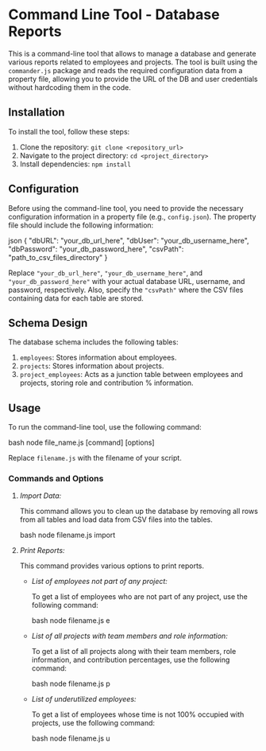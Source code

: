 # Command Line Tool - Database Reports

This is a command-line tool that allows to manage a database and generate various reports related to employees and projects. The tool is built using the `commander.js` package and reads the required configuration data from a property file, allowing you to provide the URL of the DB and user credentials without hardcoding them in the code.

## Installation

To install the tool, follow these steps:

1. Clone the repository: `git clone <repository_url>`
2. Navigate to the project directory: `cd <project_directory>`
3. Install dependencies: `npm install`

## Configuration

Before using the command-line tool, you need to provide the necessary configuration information in a property file (e.g., `config.json`). The property file should include the following information:

json
{
  "dbURL": "your_db_url_here",
  "dbUser": "your_db_username_here",
  "dbPassword": "your_db_password_here",
  "csvPath": "path_to_csv_files_directory"
}

Replace `"your_db_url_here"`, `"your_db_username_here"`, and `"your_db_password_here"` with your actual database URL, username, and password, respectively. Also, specify the `"csvPath"` where the CSV files containing data for each table are stored.

## Schema Design

The database schema includes the following tables:

1. `employees`: Stores information about employees.
2. `projects`: Stores information about projects.
3. `project_employees`: Acts as a junction table between employees and projects, storing role and contribution % information.

## Usage

To run the command-line tool, use the following command:

bash
node file_name.js [command] [options]


Replace `filename.js` with the filename of your script.

### Commands and Options

1. *Import Data:*

   This command allows you to clean up the database by removing all rows from all tables and load data from CSV files into the tables.

   bash
   node filename.js import
   

2. *Print Reports:*

   This command provides various options to print reports.

   - *List of employees not part of any project:*

     To get a list of employees who are not part of any project, use the following command:

     bash
     node filename.js e
     

   - *List of all projects with team members and role information:*

     To get a list of all projects along with their team members, role information, and contribution percentages, use the following command:

     bash
     node filename.js p
     

   - *List of underutilized employees:*

     To get a list of employees whose time is not 100% occupied with projects, use the following command:

     bash
     node filename.js u
     

